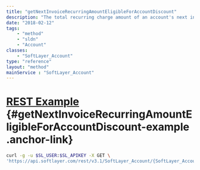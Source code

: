 ```yaml
---
title: "getNextInvoiceRecurringAmountEligibleForAccountDiscount"
description: "The total recurring charge amount of an account's next invoice eligible for account discount measured in US Dollars ($USD), assuming no changes or charges occur between now and time of billing."
date: "2018-02-12"
tags:
    - "method"
    - "sldn"
    - "Account"
classes:
    - "SoftLayer_Account"
type: "reference"
layout: "method"
mainService : "SoftLayer_Account"
---
```


# [REST Example](#getNextInvoiceRecurringAmountEligibleForAccountDiscount-example) <a href="/article/rest/"><i class="fas fa-question"></i></a> {#getNextInvoiceRecurringAmountEligibleForAccountDiscount-example .anchor-link} 
```bash
curl -g -u $SL_USER:$SL_APIKEY -X GET \
'https://api.softlayer.com/rest/v3.1/SoftLayer_Account/{SoftLayer_AccountID}/getNextInvoiceRecurringAmountEligibleForAccountDiscount'
```
